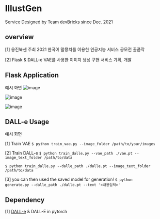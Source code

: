 # IllustGen
Service Designed by Team devBricks since Dec. 2021

## overview
[1] 웅진북센 주최 2021 한국어 말뭉치를 이용한 인공지능 서비스 공모전 출품작

[2] Flask & DALL-e VAE를 사용한 이미지 생성 구현 서비스 기획, 개발

## Flask Application
예시 화면
![image](https://user-images.githubusercontent.com/40736396/147096513-2d63a72d-f507-4122-9b33-18ca5b2fdbac.png)

![image](https://user-images.githubusercontent.com/40736396/147096602-f1835c12-05c2-4097-aaa9-a564ec1f3197.png)

![image](https://user-images.githubusercontent.com/40736396/147096643-47e0cbd6-7431-4f25-8e44-ee46daaadbb8.png)

## DALL-e Usage

예시 화면

[1] Train VAE
`
$ python train_vae.py --image_folder /path/to/your/images
`

[2] Train DALL-e
`
$ python train_dalle.py --vae_path ./vae.pt --image_text_folder /path/to/data
`

`
$ python train_dalle.py --dalle_path ./dalle.pt --image_text_folder /path/to/data
`

[3] you can then used the saved model for generation!
`
$ python generate.py --dalle_path ./dalle.pt --text '<내용입력>'
`
## Dependency
[1] [DALL-e](https://openai.com/blog/dall-e/) & DALL-E in pytorch 
